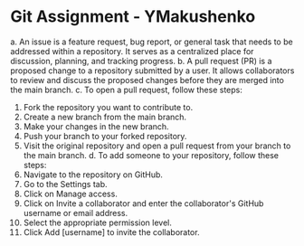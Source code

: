 # Git Assignment - YMakushenko
a. An issue is a feature request, bug report, or general task that needs to be addressed within a repository. It serves as a centralized place for discussion, planning, and tracking progress.
b. A pull request (PR) is a proposed change to a repository submitted by a user. It allows collaborators to review and discuss the proposed changes before they are merged into the main branch.
c. To open a pull request, follow these steps:
1.	Fork the repository you want to contribute to.
2.	Create a new branch from the main branch.
3.	Make your changes in the new branch.
4.	Push your branch to your forked repository.
5.	Visit the original repository and open a pull request from your branch to the main branch.
d. To add someone to your repository, follow these steps:
1.	Navigate to the repository on GitHub.
2.	Go to the Settings tab.
3.	Click on Manage access.
4.	Click on Invite a collaborator and enter the collaborator's GitHub username or email address.
5.	Select the appropriate permission level.
6.	Click Add [username] to invite the collaborator.

